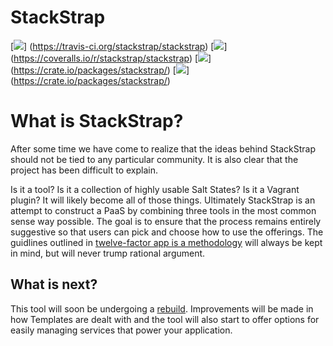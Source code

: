 StackStrap
==========
[![](https://api.travis-ci.org/stackstrap/stackstrap.png?branch=master)]
(https://travis-ci.org/stackstrap/stackstrap)
[![](https://coveralls.io/repos/stackstrap/stackstrap/badge.png)]
(https://coveralls.io/r/stackstrap/stackstrap)
[![](https://pypip.in/v/stackstrap/badge.png)]
(https://crate.io/packages/stackstrap/)
[![](https://pypip.in/d/stackstrap/badge.png)]
(https://crate.io/packages/stackstrap/)

What is StackStrap?
===================
After some time we have come to realize that the ideas behind StackStrap
should not be tied to any particular community. It is also clear that
the project has been difficult to explain.

Is it a tool? Is it a collection of highly usable Salt States? Is it a Vagrant
plugin? It will likely become all of those things. Ultimately StackStrap
is an attempt to construct a PaaS by combining three tools in the most common
sense way possible. The goal is to ensure that the process remains entirely
suggestive so that users can pick and choose how to use the offerings.
The guidlines outlined in [twelve-factor app is a methodology][twelve-factor]
will always be kept in mind, but will never trump rational argument.

## What is next?

This tool will soon be undergoing a [rebuild]. Improvements will be made in how
Templates are dealt with and the tool will also start to offer options for
easily managing services that power your application.

[twelve-factor]: http://12factor.net/
[rebuild]: https://github.com/stackstrap/8
